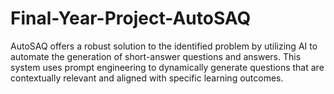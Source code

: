 # Final-Year-Project-AutoSAQ
AutoSAQ offers a robust solution to the identified problem by utilizing AI to automate the generation of short-answer questions and answers. This system uses prompt engineering to dynamically generate questions that are contextually relevant and aligned with specific learning outcomes.
